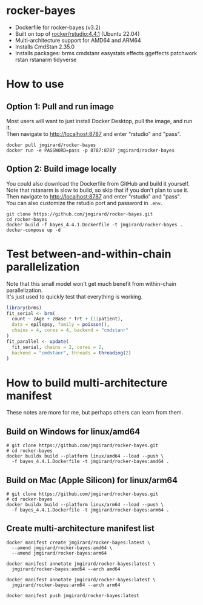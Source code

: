 # rocker-bayes
- Dockerfile for rocker-bayes (v3.2)
- Built on top of [rocker/rstudio:4.4.1](https://github.com/rocker-org/rocker-versioned2/blob/master/dockerfiles/rstudio_4.4.1.Dockerfile) (Ubuntu 22.04)
- Multi-architecture support for AMD64 and ARM64
- Installs CmdStan 2.35.0
- Installs packages: brms cmdstanr easystats effects ggeffects patchwork rstan rstanarm tidyverse

# How to use

## Option 1: Pull and run image
Most users will want to just install Docker Desktop, pull the image, and run it.<br />
Then navigate to <http://localhost:8787> and enter "rstudio" and "pass".

```
docker pull jmgirard/rocker-bayes
docker run -e PASSWORD=pass -p 8787:8787 jmgirard/rocker-bayes
```

## Option 2: Build image locally
You could also download the Dockerfile from GitHub and build it yourself.<br />
Note that rstanarm is slow to build, so skip that if you don't plan to use it.<br />
Then navigate to <http://localhost:8787> and enter "rstudio" and "pass".<br />
You can also customize the rstudio port and password in `.env`.

```
git clone https://github.com/jmgirard/rocker-bayes.git
cd rocker-bayes
docker build -f bayes_4.4.1.Dockerfile -t jmgirard/rocker-bayes .
docker-compose up -d
```

# Test between-and-within-chain parallelization
Note that this small model won't get much benefit from within-chain parallelization. <br />
It's just used to quickly test that everything is working.

```r
library(brms)
fit_serial <- brm(
  count ~ zAge + zBase * Trt + (1|patient),
  data = epilepsy, family = poisson(),
  chains = 4, cores = 4, backend = "cmdstanr"
)
fit_parallel <- update(
  fit_serial, chains = 2, cores = 2,
  backend = "cmdstanr", threads = threading(2)
)
```

# How to build multi-architecture manifest
These notes are more for me, but perhaps others can learn from them.

## Build on Windows for linux/amd64

```
# git clone https://github.com/jmgirard/rocker-bayes.git
# cd rocker-bayes
docker buildx build --platform linux/amd64 --load --push \
  -f bayes_4.4.1.Dockerfile -t jmgirard/rocker-bayes:amd64 .
```

## Build on Mac (Apple Silicon) for linux/arm64

```
# git clone https://github.com/jmgirard/rocker-bayes.git
# cd rocker-bayes
docker buildx build --platform linux/arm64 --load --push \
  -f bayes_4.4.1.Dockerfile -t jmgirard/rocker-bayes:arm64 .
```

## Create multi-architecture manifest list

```
docker manifest create jmgirard/rocker-bayes:latest \
  --amend jmgirard/rocker-bayes:amd64 \
  --amend jmgirard/rocker-bayes:arm64

docker manifest annotate jmgirard/rocker-bayes:latest \
  jmgirard/rocker-bayes:amd64 --arch amd64

docker manifest annotate jmgirard/rocker-bayes:latest \
  jmgirard/rocker-bayes:arm64 --arch arm64

docker manifest push jmgirard/rocker-bayes:latest
```

